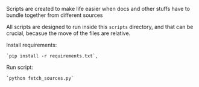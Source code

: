 
Scripts are created to make life easier when docs and other stuffs have to bundle together from different sources

All scripts are designed to run inside this `scripts` directory, and that can be crucial, becasue the move of the files are relative.

Install requirements: 
    
    `pip install -r requirements.txt`, 

Run script:
    
    `python fetch_sources.py`
